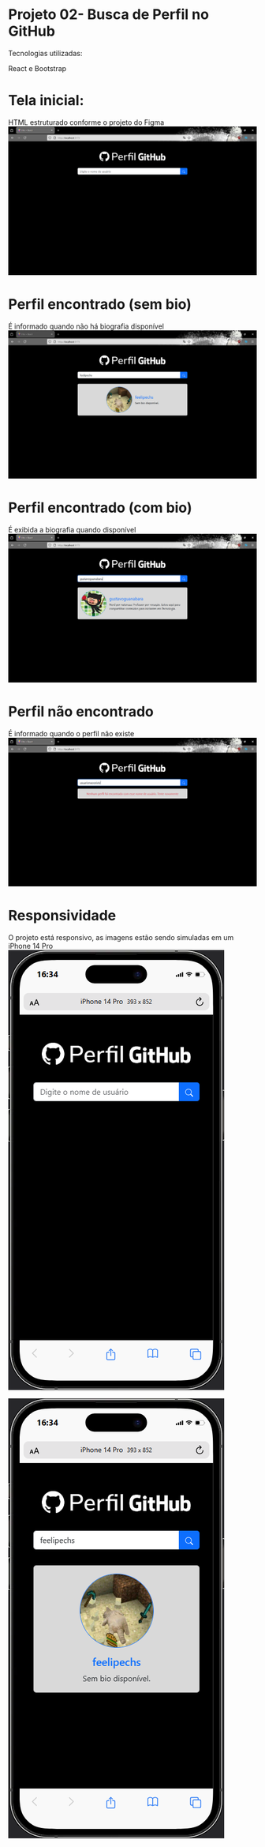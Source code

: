 # Projeto 02- Busca de Perfil no GitHub

Tecnologias utilizadas:

React e Bootstrap

# Tela inicial:

HTML estruturado conforme o projeto do Figma
![Tela inicial](innovation-class/src/assets/imgReadme/Capturar01.PNG)

# Perfil encontrado (sem bio)

É informado quando não há biografia disponível
![Perfil sem bio](innovation-class/src/assets/imgReadme/Capturar02.PNG)

# Perfil encontrado (com bio)

É exibida a biografia quando disponível
![Perfil com bio](innovation-class/src/assets/imgReadme/Capturar03.PNG)

# Perfil não encontrado

É informado quando o perfil não existe
![Perfil não encontrado](innovation-class/src/assets/imgReadme/Capturar04.PNG)

# Responsividade

O projeto está responsivo, as imagens estão sendo simuladas em um iPhone 14 Pro
![Responsividade](innovation-class/src/assets/imgReadme/Capturar05.png)

![Responsividade](innovation-class/src/assets/imgReadme/Capturar06.png)
